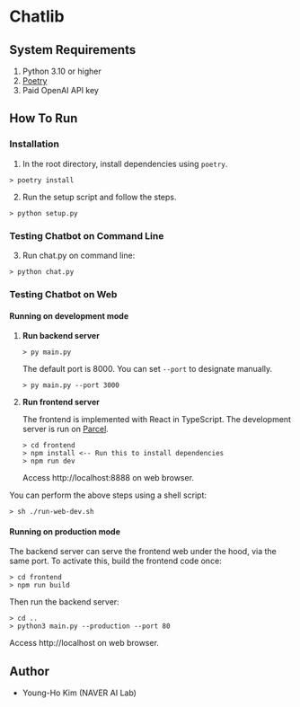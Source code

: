 # Chatlib

## System Requirements
1. Python 3.10 or higher
2. [Poetry](https://python-poetry.org/docs/)
3. Paid OpenAI API key

## How To Run
### Installation
1. In the root directory, install dependencies using `poetry`.
```shell
> poetry install
```

2. Run the setup script and follow the steps.
```shell
> python setup.py
```

### Testing Chatbot on Command Line
3. Run chat.py on command line:
```shell
> python chat.py
```

### Testing Chatbot on Web

#### Running on development mode
1. **Run backend server**
    ```shell
    > py main.py
    ```
    The default port is 8000. You can set `--port` to designate manually.
    ```shell
    > py main.py --port 3000
    ```
2. **Run frontend server**
   
    The frontend is implemented with React in TypeScript. The development server is run on [Parcel](https://parceljs.org/).
    ```shell
    > cd frontend
    > npm install <-- Run this to install dependencies 
    > npm run dev
    ```
    Access http://localhost:8888 on web browser.

You can perform the above steps using a shell script:
```shell
> sh ./run-web-dev.sh
```


#### Running on production mode

The backend server can serve the frontend web under the hood, via the same port.
To activate this, build the frontend code once:

```shell
> cd frontend
> npm run build
```

Then run the backend server:
```shell
> cd ..
> python3 main.py --production --port 80
```
Access http://localhost on web browser.

## Author
* Young-Ho Kim (NAVER AI Lab)
